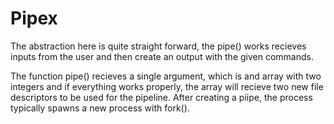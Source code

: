 # Pipex

The abstraction here is quite straight forward, the pipe() works recieves inputs from the user and then create an output with the given commands.

The function pipe() recieves a single argument, which is and array with two integers and if everything works properly, the array will recieve two new file descriptors to be used for the pipeline. After creating a piipe, the process typically spawns a new process with fork().
